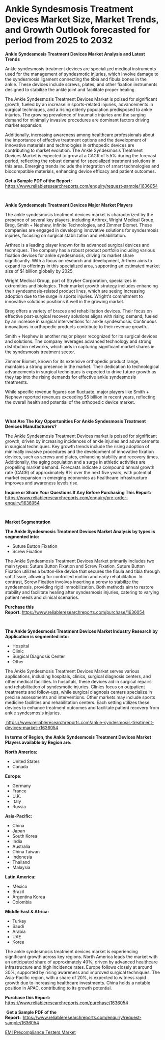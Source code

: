 <p><h1>Ankle Syndesmosis Treatment Devices Market Size, Market Trends, and Growth Outlook forecasted for period from 2025 to 2032</h1></p><p><strong>Ankle Syndesmosis Treatment Devices Market Analysis and Latest Trends</strong></p>
<p><p>Ankle syndesmosis treatment devices are specialized medical instruments used for the management of syndesmotic injuries, which involve damage to the syndesmosis ligament connecting the tibia and fibula bones in the ankle. These devices include screws, plates, and other fixation instruments designed to stabilize the ankle joint and facilitate proper healing. </p><p>The Ankle Syndesmosis Treatment Devices Market is poised for significant growth, fueled by an increase in sports-related injuries, advancements in surgical techniques, and a rising elderly population predisposed to ankle injuries. The growing prevalence of traumatic injuries and the surging demand for minimally invasive procedures are dominant factors driving market expansion. </p><p>Additionally, increasing awareness among healthcare professionals about the importance of effective treatment options and the development of innovative materials and technologies in orthopedic devices are contributing to market evolution. The Ankle Syndesmosis Treatment Devices Market is expected to grow at a CAGR of 5.5% during the forecast period, reflecting the robust demand for specialized treatment solutions in this area. Emerging trends include the integration of smart technologies and biocompatible materials, enhancing device efficacy and patient outcomes.</p></p>
<p><strong>Get a Sample PDF of the Report:&nbsp;</strong> <a href="https://www.reliableresearchreports.com/enquiry/request-sample/1636054?utm_campaign=2232&utm_medium=2&utm_source=Github&utm_content=ia&utm_term=23032025&utm_id=ankle-syndesmosis-treatment-devices">https://www.reliableresearchreports.com/enquiry/request-sample/1636054</a></p>
<p>&nbsp;</p>
<p><strong>Ankle Syndesmosis Treatment Devices Major Market Players</strong></p>
<p><p>The ankle syndesmosis treatment devices market is characterized by the presence of several key players, including Arthrex, Wright Medical Group, Breg, Smith + Nephew, Infinite Technologies, and Zimmer Biomet. These companies are engaged in developing innovative solutions for syndesmosis injuries, focusing on surgical stabilization and rehabilitation.</p><p>Arthrex is a leading player known for its advanced surgical devices and techniques. The company has a robust product portfolio including various fixation devices for ankle syndesmosis, driving its market share significantly. With a focus on research and development, Arthrex aims to expand its offerings in this specialized area, supporting an estimated market size of $1 billion globally by 2025.</p><p>Wright Medical Group, part of Stryker Corporation, specializes in extremities and biologics. Their market growth strategy includes enhancing their syndesmosis-related product lines, which are seeing increasing adoption due to the surge in sports injuries. Wright's commitment to innovative solutions positions it well in the growing market.</p><p>Breg offers a variety of braces and rehabilitation devices. Their focus on effective post-surgical recovery solutions aligns with rising demand, fueled by an increase in surgical interventions for ankle syndesmosis. Continuous innovations in orthopedic products contribute to their revenue growth.</p><p>Smith + Nephew is another major player recognized for its surgical devices and solutions. The company leverages advanced technology and strong distribution networks, which aids in capturing significant market shares in the syndesmosis treatment sector.</p><p>Zimmer Biomet, known for its extensive orthopedic product range, maintains a strong presence in the market. Their dedication to technological advancements in surgical techniques is expected to drive future growth as they tap into the rising demands for effective ankle syndesmosis treatments.</p><p>While specific revenue figures can fluctuate, major players like Smith + Nephew reported revenues exceeding $5 billion in recent years, reflecting the overall health and potential of the orthopedic device market.</p></p>
<p>&nbsp;</p>
<p><strong>What Are The Key Opportunities For Ankle Syndesmosis Treatment Devices Manufacturers?</strong></p>
<p><p>The Ankle Syndesmosis Treatment Devices market is poised for significant growth, driven by increasing incidences of ankle injuries and advancements in surgical techniques. Key growth trends include the rising adoption of minimally invasive procedures and the development of innovative fixation devices, such as screws and plates, enhancing stability and recovery times. Additionally, the aging population and a surge in athletic activities are propelling market demand. Forecasts indicate a compound annual growth rate (CAGR) of approximately 8% over the next five years, with potential market expansion in emerging economies as healthcare infrastructure improves and awareness levels rise.</p></p>
<p><strong>Inquire or Share Your Questions If Any Before Purchasing This Report:</strong> <a href="https://www.reliableresearchreports.com/enquiry/pre-order-enquiry/1636054?utm_campaign=2232&utm_medium=2&utm_source=Github&utm_content=ia&utm_term=23032025&utm_id=ankle-syndesmosis-treatment-devices">https://www.reliableresearchreports.com/enquiry/pre-order-enquiry/1636054</a></p>
<p>&nbsp;</p>
<p><strong>Market Segmentation</strong></p>
<p><strong>The Ankle Syndesmosis Treatment Devices Market Analysis by types is segmented into:</strong></p>
<p><ul><li>Suture Button Fixation</li><li>Screw Fixation</li></ul></p>
<p><p>The Ankle Syndesmosis Treatment Devices Market primarily includes two main types: Suture Button Fixation and Screw Fixation. Suture Button Fixation utilizes a button-like device that secures the fibula and tibia through soft tissue, allowing for controlled motion and early rehabilitation. In contrast, Screw Fixation involves inserting a screw to stabilize the syndesmosis, providing rigid immobilization. Both methods aim to restore stability and facilitate healing after syndesmosis injuries, catering to varying patient needs and clinical scenarios.</p></p>
<p><strong>Purchase this Report:&nbsp;</strong><a href="https://www.reliableresearchreports.com/purchase/1636054?utm_campaign=2232&utm_medium=2&utm_source=Github&utm_content=ia&utm_term=23032025&utm_id=ankle-syndesmosis-treatment-devices">https://www.reliableresearchreports.com/purchase/1636054</a></p>
<p>&nbsp;</p>
<p><strong>The Ankle Syndesmosis Treatment Devices Market Industry Research by Application is segmented into:</strong></p>
<p><ul><li>Hospital</li><li>Clinic</li><li>Surgical Diagnosis Center</li><li>Other</li></ul></p>
<p><p>The Ankle Syndesmosis Treatment Devices Market serves various applications, including hospitals, clinics, surgical diagnosis centers, and other medical facilities. In hospitals, these devices aid in surgical repairs and rehabilitation of syndesmotic injuries. Clinics focus on outpatient treatments and follow-ups, while surgical diagnosis centers specialize in precise assessments and interventions. Other markets may include sports medicine facilities and rehabilitation centers. Each setting utilizes these devices to enhance treatment outcomes and facilitate patient recovery from ankle syndesmosis injuries.</p></p>
<p><a href="https://www.reliableresearchreports.com/ankle-syndesmosis-treatment-devices-market-r1636054?utm_campaign=2232&utm_medium=2&utm_source=Github&utm_content=ia&utm_term=23032025&utm_id=ankle-syndesmosis-treatment-devices">&nbsp;https://www.reliableresearchreports.com/ankle-syndesmosis-treatment-devices-market-r1636054</a></p>
<p><strong>In terms of Region, the Ankle Syndesmosis Treatment Devices Market Players available by Region are:</strong></p>
<p>
    <p> <strong> North America: </strong>
        <ul>
            <li>United States</li>
            <li>Canada</li>
        </ul>
        </p> 
    <p> <strong> Europe: </strong>
        <ul>
            <li>Germany</li>
            <li>France</li>
            <li>U.K.</li>
            <li>Italy</li>
            <li>Russia</li>
        </ul>
        </p> 
    <p> <strong> Asia-Pacific: </strong>
        <ul>
            <li>China</li>
            <li>Japan</li>
            <li>South Korea</li>
            <li>India</li>
            <li>Australia</li>
            <li>China Taiwan</li>
            <li>Indonesia</li>
            <li>Thailand</li>
            <li>Malaysia</li>
        </ul>
        </p> 
    <p> <strong> Latin America: </strong>
        <ul>
            <li>Mexico</li>
            <li>Brazil</li>
            <li>Argentina Korea</li>
            <li>Colombia</li>
        </ul>
        </p> 
    <p> <strong> Middle East & Africa: </strong>
        <ul>
            <li>Turkey</li>
            <li>Saudi</li>
            <li>Arabia</li>
            <li>UAE</li>
            <li>Korea</li>
        </ul>
    </p>
    </p>
<p><p>The ankle syndesmosis treatment devices market is experiencing significant growth across key regions. North America leads the market with an anticipated share of approximately 40%, driven by advanced healthcare infrastructure and high incidence rates. Europe follows closely at around 30%, supported by rising awareness and improved surgical techniques. The Asia-Pacific region, with a share of 20%, is expected to witness rapid growth due to increasing healthcare investments. China holds a notable position in APAC, contributing to its growth potential.</p></p>
<p><strong>Purchase this Report: </strong><a href="https://www.reliableresearchreports.com/purchase/1636054?utm_campaign=2232&utm_medium=2&utm_source=Github&utm_content=ia&utm_term=23032025&utm_id=ankle-syndesmosis-treatment-devices">https://www.reliableresearchreports.com/purchase/1636054</a></p>
<p>&nbsp;<strong>Get a Sample PDF of the Report:&nbsp;&nbsp;</strong><a href="https://www.reliableresearchreports.com/enquiry/request-sample/1636054?utm_campaign=2232&utm_medium=2&utm_source=Github&utm_content=ia&utm_term=23032025&utm_id=ankle-syndesmosis-treatment-devices">https://www.reliableresearchreports.com/enquiry/request-sample/1636054</a></p>
<p><strong></strong></p>
<p><p><a href="https://github.com/sca704osol/Market-Research-Report-List-1/blob/main/emi-precompliance-testers-market.md?utm_campaign=2232&utm_medium=2&utm_source=Github&utm_content=ia&utm_term=23032025&utm_id=ankle-syndesmosis-treatment-devices">EMI Precompliance Testers Market</a></p></p>